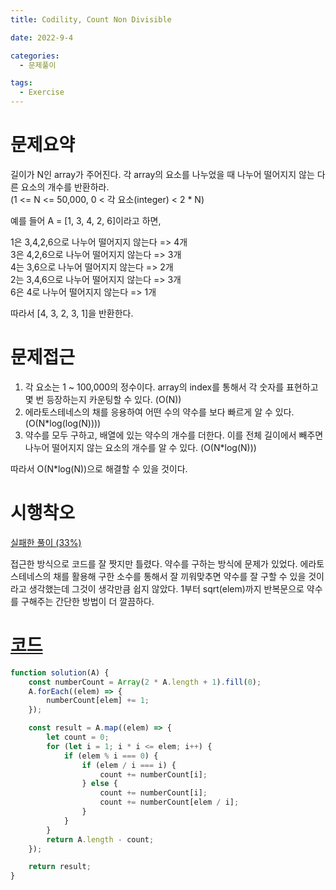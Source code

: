 ```yaml
---
title: Codility, Count Non Divisible

date: 2022-9-4

categories:
  - 문제풀이

tags:
  - Exercise
---
```


# 문제요약

길이가 N인 array가 주어진다. 각 array의 요소를 나누었을 때 나누어 떨어지지 않는 다른 요소의 개수를 반환하라.  
(1 <= N <= 50,000, 0 < 각 요소(integer) < 2 \* N)

예를 들어 A = [1, 3, 4, 2, 6]이라고 하면,

1은 3,4,2,6으로 나누어 떨어지지 않는다 => 4개  
3은 4,2,6으로 나누어 떨어지지 않는다 => 3개  
4는 3,6으로 나누어 떨어지지 않는다 => 2개  
2는 3,4,6으로 나누어 떨어지지 않는다 => 3개  
6은 4로 나누어 떨어지지 않는다 => 1개

따라서 [4, 3, 2, 3, 1]을 반환한다.

# 문제접근

1. 각 요소는 1 ~ 100,000의 정수이다. array의 index를 통해서 각 숫자를 표현하고 몇 번 등장하는지 카운팅할 수 있다. (O(N))
2. 에라토스테네스의 채를 응용하여 어떤 수의 약수를 보다 빠르게 알 수 있다. (O(N\*log(log(N))))
3. 약수를 모두 구하고, 배열에 있는 약수의 개수를 더한다. 이를 전체 길이에서 빼주면 나누어 떨어지지 않는 요소의 개수를 알 수 있다. (O(N\*log(N)))

따라서 O(N\*log(N))으로 해결할 수 있을 것이다.

# 시행착오

[실패한 풀이 (33%)](https://app.codility.com/demo/results/trainingZTHR9J-26Y/)

접근한 방식으로 코드를 잘 짯지만 틀렸다. 약수를 구하는 방식에 문제가 있었다. 에라토스테네스의 채를 활용해 구한 소수를 통해서 잘 끼워맞추면 약수를 잘 구할 수 있을 것이라고 생각했는데 그것이 생각만큼 쉽지 않았다. 1부터 sqrt(elem)까지 반복문으로 약수를 구해주는 간단한 방법이 더 깔끔하다.

# [코드](https://app.codility.com/demo/results/trainingF4THDZ-GAP/)

```javascript
function solution(A) {
	const numberCount = Array(2 * A.length + 1).fill(0);
	A.forEach((elem) => {
		numberCount[elem] += 1;
	});

	const result = A.map((elem) => {
		let count = 0;
		for (let i = 1; i * i <= elem; i++) {
			if (elem % i === 0) {
				if (elem / i === i) {
					count += numberCount[i];
				} else {
					count += numberCount[i];
					count += numberCount[elem / i];
				}
			}
		}
		return A.length - count;
	});

	return result;
}
```
